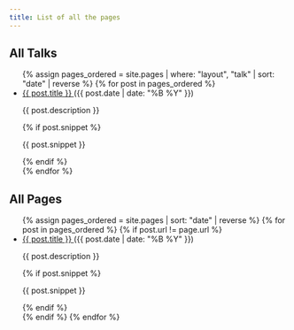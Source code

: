 ```yaml
---
title: List of all the pages
---
```


## All Talks

<ul>
  {% assign pages_ordered = site.pages | where: "layout", "talk" | sort: "date" | reverse %}
  {% for post in pages_ordered %}
      <li>
        <a href="{{ site.baseurl }}{{ post.url }}"> {{ post.title }} </a> ({{ post.date | date: "%B %Y" }}) <br/>
        <p> {{ post.description }} </p>
        {% if post.snippet %}
          <p> {{ post.snippet }} </p>
        {% endif %}
      </li>
  {% endfor %}
</ul>

## All Pages

<ul>
  {% assign pages_ordered = site.pages | sort: "date" | reverse %}
  {% for post in pages_ordered %}
    {% if post.url != page.url %}
      <li>
        <a href="{{ site.baseurl }}{{ post.url }}"> {{ post.title }} </a> ({{ post.date | date: "%B %Y" }}) <br/>
        <p> {{ post.description }} </p>
        {% if post.snippet %}
          <p> {{ post.snippet }} </p>
        {% endif %}
      </li>
    {% endif %}
  {% endfor %}
</ul>

